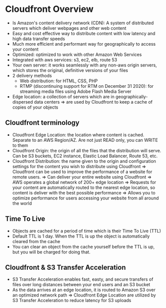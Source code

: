 # Cloudfront Overview
- Is Amazon's content delivery network (CDN): A system of distributed servers which deliver webpages and other web content
- Easy and cost effective way to distribute content with low latency and high data transfer speeds
- Much more efficient and performant way for geographically to access your content
- Optimized: optimized to work with other Amazon Web Services
- Integrated with aws services: s3, ec2, elb, route 53
- Your own server: it works seamlessly with any non-aws origin servers, which stores the original, definitive versions of your files 
- 2 delivery methods
	- Web distribution: for HTML, CSS, PHP
	- RTMP (discontinuing support for RTM on December 31 2020): for streaming media files using Adobe Flash Media Server
- Edge location: a collection of servers which are in geographically-dispersed data centers => are used by Cloudfront to keep a cache of copies of your objects
## Cloudfront terminology
- Cloudfront Edge Location: the location where content is cached. Separate to an AWS Region/AZ. Are not just READ only, you can WRITE to them
- Cloudfront Origin: the origin of all the files that the distribution will serve. Can be S3 buckets, EC2 instance, Elastic Load Balancer, Route 53, etc.
- Cloudfront Distribution: the name given to the origin and configuration settings for the content you wish to distribute using Cloudfront
=> Cloudfront can be used to improve the performance of a website for remote users.
=> Can deliver your entire website using Cloudfront
=> AWS operates a global network of 200+ edge location
=> Requests for your content are automatically routed to the nearest edge location, so content is deliver with the best possible performance
=> Allows you to optimize performance for users accessing your website from all around the world
## Time To Live
- Objects are cached for a period of time which is their Time To Live (TTL)
- Default TTL is 1 day. When the TTL is up the object is automatically cleared from the cache
- You can clear an object from the cache yourself before the TTL is up, but you will be charged for doing that.
## Cloudfront & S3 Transfer Acceleration
- S3 Transfer Acceleration enables fast, easty, and secure transfers of files over long distances between your end users and an S3 bucket
- As the data arrives at an edge location, it is routed to Amazon S3 over an optimized network path
=> Cloudfront Edge Location are utilized by S3 Transfer Acceleration to reduce latency for S3 uploads